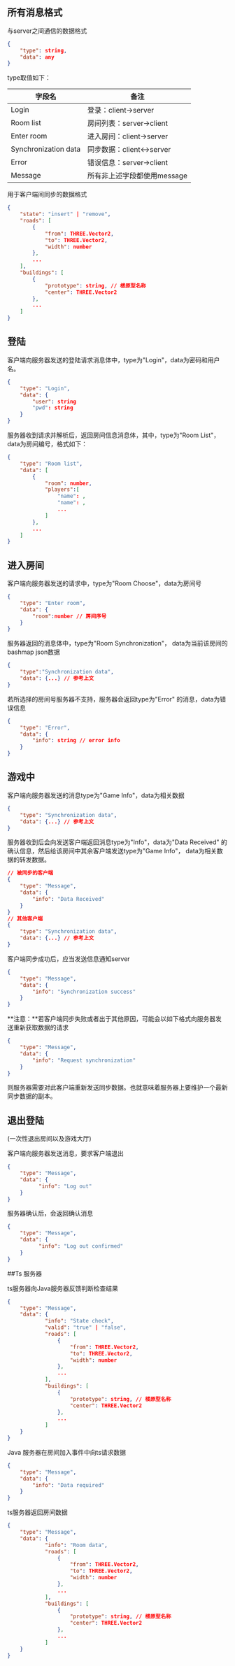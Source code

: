 ## 所有消息格式

与server之间通信的数据格式

```json
{
    "type": string,
    "data": any 
}
```

type取值如下：

| 字段名               | 备注                        |
| -------------------- | --------------------------- |
| Login                | 登录：client->server        |
| Room list            | 房间列表：server->client    |
| Enter room           | 进入房间：client->server    |
| Synchronization data | 同步数据：client<->server   |
| Error                | 错误信息：server->client    |
| Message              | 所有非上述字段都使用message |



用于客户端间同步的数据格式

```json
{
    "state": "insert" | "remove",
    "roads": [
        {
            "from": THREE.Vector2,
            "to": THREE.Vector2,
            "width": number
        },
        ...
    ],
    "buildings": [
        {
            "prototype": string, // 楼原型名称
            "center": THREE.Vector2
        },
		...
    ]
}
```



## 登陆

客户端向服务器发送的登陆请求消息体中，type为"Login"，data为密码和用户名。

```json
{
    "type": "Login",
    "data": {
        "user": string
        "pwd": string
    }
}
```

服务器收到请求并解析后，返回房间信息消息体，其中，type为"Room List"，data为房间编号，格式如下：

```json
{
	"type": "Room list",
    "data": [
        {
        	"room": number,
            "players":[
                "name": ,
                "name": ,
                ...
            ]
		},
        ...
	]
}
```



## 进入房间

客户端向服务器发送的请求中，type为"Room Choose"，data为房间号

```json
{
    "type": "Enter room",
    "data": {
        "room":number // 房间序号
    }
}
```

服务器返回的消息体中，type为"Room Synchronization"， data为当前该房间的bashmap json数据

```json
{
	"type":"Synchronization data",
    "data": {...} // 参考上文
}
```

若所选择的房间号服务器不支持，服务器会返回type为"Error" 的消息，data为错误信息

```json
{
	"type": "Error",
	"data": {
        "info": string // error info
    }
}
```

## 游戏中

客户端向服务器发送的消息type为"Game Info"，data为相关数据

```json
{
    "type": "Synchronization data",
    "data": {...} // 参考上文
}
```

服务器收到后会向发送客户端返回消息type为"Info"，data为"Data Received" 的确认信息，然后给该房间中其余客户端发送type为"Game Info"， data为相关数据的转发数据。

```json
// 被同步的客户端
{
    "type": "Message",
    "data": {
     	"info": "Data Received"   
    }
}
// 其他客户端
{
    "type": "Synchronization data",
    "data": {...} // 参考上文
}

```

客户端同步成功后，应当发送信息通知server

```json
{
    "type": "Message",
    "data": {
        "info": "Synchronization success"
    } 
}

```

**注意：**若客户端同步失败或者出于其他原因，可能会以如下格式向服务器发送重新获取数据的请求

```json
{
    "type": "Message",
    "data": {
        "info": "Request synchronization"
    } 
}

```

则服务器需要对此客户端重新发送同步数据。也就意味着服务器上要维护一个最新同步数据的副本。



## 退出登陆

(一次性退出房间以及游戏大厅)

客户端向服务器发送消息，要求客户端退出

```json
{
    "type": "Message",
    "data": {
  		  "info": "Log out"
	} 
}

```

服务器确认后，会返回确认消息

```json
{
    "type": "Message",
    "data": {
  		  "info": "Log out confirmed"
	} 
}

```

##Ts 服务器

ts服务器向Java服务器反馈判断检查结果

```json
{
    "type": "Message",
    "data": {
            "info": "State check",
            "valid": "true" | "false",
            "roads": [
                {
                    "from": THREE.Vector2,
                    "to": THREE.Vector2,
                    "width": number
                },
                ...
            ],
            "buildings": [
                {
                    "prototype": string, // 楼原型名称
                    "center": THREE.Vector2
                },
                ...
            ]
	} 
}
```

Java 服务器在房间加入事件中向ts请求数据

```json
{
    "type": "Message",
    "data": {
        "info": "Data required"
    }
}
```

ts服务器返回房间数据

```json
{
    "type": "Message",
    "data": {
            "info": "Room data",
            "roads": [
                {
                    "from": THREE.Vector2,
                    "to": THREE.Vector2,
                    "width": number
                },
                ...
            ],
            "buildings": [
                {
                    "prototype": string, // 楼原型名称
                    "center": THREE.Vector2
                },
                ...
            ]
	} 
}
```